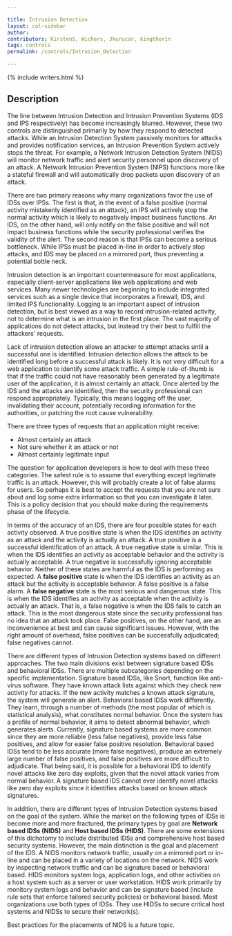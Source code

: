 ```yaml
---

title: Intrusion Detection
layout: col-sidebar
author:
contributors: KirstenS, Wichers, Jkurucar, kingthorin
tags: controls
permalink: /controls/Intrusion_Detection

---
```


{% include writers.html %}

## Description

The line between Intrusion Detection and Intrusion Prevention Systems
(IDS and IPS respectively) has become increasingly blurred. However,
these two controls are distinguished primarily by how they respond to
detected attacks. While an Intrusion Detection System passively monitors
for attacks and provides notification services, an Intrusion Prevention
System actively stops the threat. For example, a Network Intrusion
Detection System (NIDS) will monitor network traffic and alert security
personnel upon discovery of an attack. A Network Intrusion Prevention
System (NIPS) functions more like a stateful firewall and will
automatically drop packets upon discovery of an attack.

There are two primary reasons why many organizations favor the use of
IDSs over IPSs. The first is that, in the event of a false positive
(normal activity mistakenly identified as an attack), an IPS will
actively stop the normal activity which is likely to negatively impact
business functions. An IDS, on the other hand, will only notify on the
false positive and will not impact business functions while the security
professional verifies the validity of the alert. The second reason is
that IPSs can become a serious bottleneck. While IPSs must be placed
in-line in order to actively stop attacks, and IDS may be placed on a
mirrored port, thus preventing a potential bottle neck.

Intrusion detection is an important countermeasure for most
applications, especially client-server applications like web
applications and web services. Many newer technologies are beginning to
include integrated services such as a single device that incorporates a
firewall, IDS, and limited IPS functionality.
Logging is an important aspect of intrusion
detection, but is best viewed as a way to record intrusion-related
activity, not to determine what is an intrusion in the first place. The
vast majority of applications do not detect attacks, but instead try
their best to fulfill the attackers' requests.

Lack of intrusion detection allows an attacker to attempt attacks until
a successful one is identified. Intrusion detection allows the attack to
be identified long before a successful attack is likely. It is not very
difficult for a web application to identify some attack traffic. A
simple rule-of-thumb is that if the traffic could not have reasonably
been generated by a legitimate user of the application, it is almost
certainly an attack. Once alerted by the IDS and the attacks are
identified, then the security professional can respond appropriately.
Typically, this means logging off the user, invalidating their account,
potentially recording information for the authorities, or patching the
root cause vulnerability.

There are three types of requests that an application might receive:

- Almost certainly an attack
- Not sure whether it an attack or not
- Almost certainly legitimate input

The question for application developers is how to deal with these three
categories. The safest rule is to assume that everything except
legitimate traffic is an attack. However, this will probably create a
lot of false alarms for users. So perhaps it is best to accept the
requests that you are not sure about and log some extra information so
that you can investigate it later. This is a policy decision that you
should make during the requirements phase of the lifecycle.

In terms of the accuracy of an IDS, there are four possible states for
each activity observed. A true positive state is when the IDS identifies
an activity as an attack and the activity is actually an attack. A true
positive is a successful identification of an attack. A true negative
state is similar. This is when the IDS identifies an activity as
acceptable behavior and the activity is actually acceptable. A true
negative is successfully ignoring acceptable behavior. Neither of these
states are harmful as the IDS is performing as expected. A **false
positive** state is when the IDS identifies an activity as an attack but
the activity is acceptable behavior. A false positive is a false alarm.
A **false negative** state is the most serious and dangerous state. This
is when the IDS identifies an activity as acceptable when the activity
is actually an attack. That is, a false negative is when the IDS fails
to catch an attack. This is the most dangerous state since the security
professional has no idea that an attack took place. False positives, on
the other hand, are an inconvenience at best and can cause significant
issues. However, with the right amount of overhead, false positives can
be successfully adjudicated; false negatives cannot.

There are different types of Intrusion Detection systems based on
different approaches. The two main divisions exist between signature
based IDSs and behavioral IDSs. There are multiple subcategories
depending on the specific implementation. Signature based IDSs, like
Snort, function like anti-virus software. They have known attack lists
against which they check new activity for attacks. If the new activity
matches a known attack signature, the system will generate an alert.
Behavioral based IDSs work differently. They learn, through a number of
methods (the most popular of which is statistical analysis), what
constitutes normal behavior. Once the system has a profile of normal
behavior, it aims to detect abnormal behavior, which generates alerts.
Currently, signature based systems are more common since they are more
reliable (less false negatives), provide less false positives, and allow
for easier false positive resolution. Behavioral based IDSs tend to be
less accurate (more false negatives), produce an extremely large number
of false positives, and false positives are more difficult to
adjudicate. That being said, it is possible for a behavioral IDS to
identify novel attacks like zero day exploits, given that the novel
attack varies from normal behavior. A signature based IDS cannot ever
identify novel attacks like zero day exploits since it identifies
attacks based on known attack signatures.

In addition, there are different types of Intrusion Detection systems
based on the goal of the system. While the market on the following types
of IDSs is become more and more fractured, the primary types by goal are
**Network based IDSs (NIDS)** and **Host based IDSs (HIDS)**. There are
some extensions of this dichotomy to include distributed IDSs and
comprehensive host based security systems. However, the main distinction
is the goal and placement of the IDS. A NIDS monitors network traffic,
usually on a mirrored port or in-line and can be placed in a variety of
locations on the network. NIDS work by inspecting network traffic and
can be signature based or behavioral based. HIDS monitors system logs,
application logs, and other activities on a host system such as a server
or user workstation. HIDS work primarily by monitory system logs and
behavior and can be signature based (include rule sets that enforce
tailored security policies) or behavioral based. Most organizations use
both types of IDSs. They use HIDSs to secure critical host systems and
NIDSs to secure their network(s).

Best practices for the placements of NIDS is a future topic.

